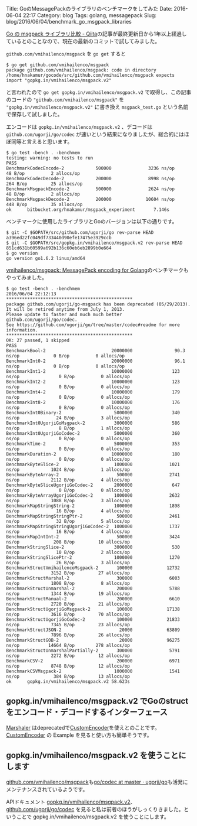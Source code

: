 Title: GoのMessagePackのライブラリのベンチマークをしてみた
Date: 2016-06-04 22:17
Category: blog
Tags: golang, messagepack
Slug: blog/2016/06/04/benchmark_go_msgpack_libraries

[Go の msgpack ライブラリ比較 - Qiita](http://qiita.com/yosisa/items/f21d3476bc8d368d7494)の記事が最終更新日から1年以上経過しているとのことなので、現在の最新のコミットで試してみました。

`github.com/vmihailenco/msgpack` を `go get` すると

```
$ go get github.com/vmihailenco/msgpack
package github.com/vmihailenco/msgpack: code in directory /home/hnakamur/gocode/src/github.com/vmihailenco/msgpack expects import "gopkg.in/vmihailenco/msgpack.v2"
```

と言われたので `go get gopkg.in/vmihailenco/msgpack.v2` で取得し、この記事のコードの `"github.com/vmihailenco/msgpack"` を `"gopkg.in/vmihailenco/msgpack.v2"` に書き換え `msgpack_test.go` という名前で保存して試しました。

エンコードは `gopkg.in/vmihailenco/msgpack.v2` 、デコードは `github.com/ugorji/go/codec` が速いという結果になりましたが、総合的にはほぼ同等と言えると思います。

```
$ go test -bench . -benchmem
testing: warning: no tests to run
PASS
BenchmarkCodecEncode-2            500000              3236 ns/op              48 B/op          2 allocs/op
BenchmarkCodecDecode-2            200000              8998 ns/op             264 B/op         25 allocs/op
BenchmarkMsgpackEncode-2          500000              2624 ns/op              48 B/op          2 allocs/op
BenchmarkMsgpackDecode-2          200000             10604 ns/op             448 B/op         35 allocs/op
ok      bitbucket.org/hnakamur/msgpack_experiment       7.146s
```

ベンチマークに使用したライブラリとGoのバージョンは以下の通りです。

```
$ git -C $GOPATH/src/github.com/ugorji/go rev-parse HEAD
a396ed22fc049df733440d90efe17475e3929ccb
$ git -C $GOPATH/src/gopkg.in/vmihailenco/msgpack.v2 rev-parse HEAD
851cd631b60599a692b136c60eb6eb2899b0e664
$ go version
go version go1.6.2 linux/amd64
```

[vmihailenco/msgpack: MessagePack encoding for Golang](https://github.com/vmihailenco/msgpack)のベンチマークもやってみました。

```
$ go test -bench . -benchmem                                          
2016/06/04 22:12:13 
************************************************ 
package github.com/ugorji/go-msgpack has been deprecated (05/29/2013). 
It will be retired anytime from July 1, 2013.
Please update to faster and much much better github.com/ugorji/go/codec.
See https://github.com/ugorji/go/tree/master/codec#readme for more information.
************************************************ 
OK: 27 passed, 1 skipped
PASS
BenchmarkBool-2                         20000000                90.3 ns/op             0 B/op          0 allocs/op
BenchmarkInt0-2                         20000000                96.1 ns/op             0 B/op          0 allocs/op
BenchmarkInt1-2                         10000000               123 ns/op               0 B/op          0 allocs/op
BenchmarkInt2-2                         10000000               123 ns/op               0 B/op          0 allocs/op
BenchmarkInt4-2                         10000000               179 ns/op               0 B/op          0 allocs/op
BenchmarkInt8-2                         10000000               176 ns/op               0 B/op          0 allocs/op
BenchmarkInt0Binary-2                    5000000               340 ns/op              24 B/op          3 allocs/op
BenchmarkInt0UgorjiGoMsgpack-2           3000000               586 ns/op               8 B/op          1 allocs/op
BenchmarkInt0UgorjiGoCodec-2             5000000               360 ns/op               0 B/op          0 allocs/op
BenchmarkTime-2                          5000000               353 ns/op               0 B/op          0 allocs/op
BenchmarkDuration-2                     10000000               180 ns/op               0 B/op          0 allocs/op
BenchmarkByteSlice-2                     1000000              1021 ns/op            1024 B/op          1 allocs/op
BenchmarkByteArray-2                      500000              2741 ns/op            2112 B/op          4 allocs/op
BenchmarkByteSliceUgorjiGoCodec-2        2000000               647 ns/op               0 B/op          0 allocs/op
BenchmarkByteArrayUgorjiGoCodec-2        1000000              2632 ns/op            1088 B/op          3 allocs/op
BenchmarkMapStringString-2               1000000              1898 ns/op              16 B/op          4 allocs/op
BenchmarkMapStringStringPtr-2             500000              2461 ns/op              32 B/op          5 allocs/op
BenchmarkMapStringStringUgorjiGoCodec-2  1000000              1737 ns/op              16 B/op          4 allocs/op
BenchmarkMapIntInt-2                      500000              3424 ns/op             208 B/op         10 allocs/op
BenchmarkStringSlice-2                   3000000               530 ns/op              10 B/op          2 allocs/op
BenchmarkStringSlicePtr-2                1000000              1270 ns/op              26 B/op          3 allocs/op
BenchmarkStructVmihailencoMsgpack-2       100000             12732 ns/op            3152 B/op         27 allocs/op
BenchmarkStructMarshal-2                  300000              6003 ns/op            1808 B/op          8 allocs/op
BenchmarkStructUnmarshal-2                200000              5788 ns/op            1344 B/op         19 allocs/op
BenchmarkStructManual-2                   200000              6610 ns/op            2720 B/op         21 allocs/op
BenchmarkStructUgorjiGoMsgpack-2          100000             17138 ns/op            3616 B/op         70 allocs/op
BenchmarkStructUgorjiGoCodec-2            100000             21833 ns/op            7345 B/op         23 allocs/op
BenchmarkStructJSON-2                      20000             63809 ns/op            7896 B/op         26 allocs/op
BenchmarkStructGOB-2                       20000             96275 ns/op           14664 B/op        278 allocs/op
BenchmarkStructUnmarshalPartially-2       300000              5791 ns/op            2272 B/op         12 allocs/op
BenchmarkCSV-2                            200000              6971 ns/op            8748 B/op         12 allocs/op
BenchmarkCSVMsgpack-2                    1000000              1541 ns/op             384 B/op         13 allocs/op
ok      gopkg.in/vmihailenco/msgpack.v2 58.623s
```

## gopkg.in/vmihailenco/msgpack.v2 でGoのstructをエンコード・デコードするインターフェース
[Marshaler](https://godoc.org/gopkg.in/vmihailenco/msgpack.v2#Marshaler) はdeprecatedで[CustomEncoder](https://godoc.org/gopkg.in/vmihailenco/msgpack.v2#CustomEncoder)を使えとのことです。[CustomEncoder](https://godoc.org/gopkg.in/vmihailenco/msgpack.v2#CustomEncoder) の Example を見ると使い方も簡単そうです。


## gopkg.in/vmihailenco/msgpack.v2 を使うことにします

[github.com/vmihailenco/msgpack](https://github.com/vmihailenco/msgpack)も[go/codec at master · ugorji/go](https://github.com/ugorji/go/tree/master/codec)も活発にメンテナンスされているようです。

APIドキュメント [gopkg.in/vmihailenco/msgpack.v2](https://godoc.org/gopkg.in/vmihailenco/msgpack.v2)、[github.com/ugorji/go/codec](https://godoc.org/github.com/ugorji/go/codec) を見ると私は前者のほうがしっくりきました。ということで gopkg.in/vmihailenco/msgpack.v2 を使うことにします。
